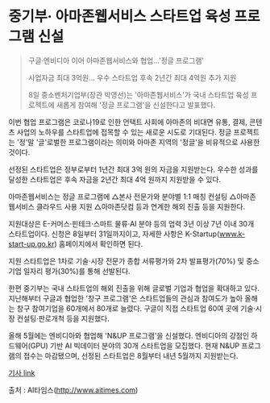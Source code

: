 # 중기부· 아마존웹서비스 스타트업 육성 프로그램 신설

> 구글·엔비디아 이어 아마존웹서비스와 협업...'정글 프로그램'
>
> 사업자금 최대 3억원... 우수 스타트업 후속 2년간 최대 4억원 추가 지원
>
> 8일 중소벤처기업부(장관 박영선)는 '아마존웹서비스'가 국내 스타트업 육성 프로젝트에 새롭게 참여해 '정글 프로그램'을 신설한다고 발표했다. 

이번 협업 프로그램은 코로나19로 인한 언택트 사회에 아마존의 비대면 유통, 결제, 콘텐츠 사업의 노하우를 스타트업에 접목할 수 있는 새로운 시도로 기대된다. 
정글 프로젝트는 '정'말 '글'로벌한 프로그램이라는 의미와 아마존 지역의 '정글'을 비유적으로 사용한 것이다. 

선정된 스타트업은 정부로부터 1년간 최대 3억 원의 자금을 지원받는다. 우수한 성과를 달성한 스타트업은 후속 자금을 2년간 최대 4억 원까지 지원받을 수 있다. 

아마존웹서비스는 정글 프로그램에 △본사 전문가와 분야별 1:1 매칭 컨설팅 △아마존웹서비스 클라우드 사용 지원 △아마존닷컴 등과 연계한 해외 진출 등을 지원한다. 

지원대상은 E-커머스·핀테크·스마트 물류·AI 분야 등의 업력 3년 이상 7년 이내 30개 스타트업이다. 
신청은 8일부터 31일까지이고, 자세한 사항은 K-Startup(www.k-start-up.go.kr) 홈페이지에서 확인하면 된다. 

지원 스타트업은 1차로 기술·시장 전문가 종합 서류평가와 2차 발표평가(70%) 및 중소기업 일자리 평가(30%)를 통해 선발된다. 

한편 중기부는 국내 스타트업의 해외 진출을 위해 글로벌 기업과 협업을 확대하고 있다. 
지난해부터 구글과 협업한 '창구 프로그램'은 스타트업들의 관심과 참여도가 높아 올해는 창구 참여기업을 60개에서 80개로 늘렸다. 
구글이 직접 스타트업 60여 곳에 기술·시장 컨설팅·판로개척 등을 지원했다.

올해 5월에는 엔비디아와 협업해 'N&UP 프로그램'을 신설했다. 
엔비디아의 강점인 하드웨어(GPU) 기반 AI 빅데이터 분야의 30개 스타트업을 모집했다. 
현재 N&UP 프로그램의 접수는 마감됐으며, 선정된 스타트업은 8월부터 내년 5월까지 지원받는다. 

[기사 link](http://www.aitimes.com/news/articleView.html?idxno=130338)

출처 : AI타임스(http://www.aitimes.com)
